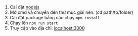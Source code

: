 1. Cài đặt [nodejs](https://nodejs.org/en/download)
2. Mở cmd và chuyển đến thư mục giải nén. (cd path/to/folder)
3. Cài đặt package bằng các chạy `npm install`
4. Chạy lên `npm run start`
5. Truy cập vào địa chỉ: [localhost:3000](http://localhost:3000/)
